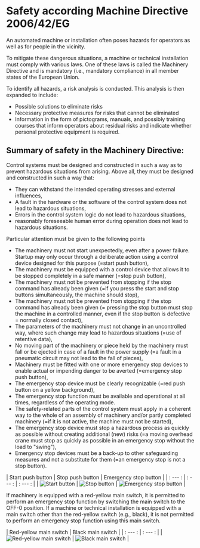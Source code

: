 # Safety according Machine Directive 2006/42/EG

An automated machine or installation often poses hazards for operators as well as for people in the vicinity.

To mitigate these dangerous situations, a machine or technical installation must comply with various laws. One of these laws is called the Machinery Directive and is mandatory (i.e., mandatory compliance) in all member states of the European Union.

To identify all hazards, a risk analysis is conducted. This analysis is then expanded to include:
- Possible solutions to eliminate risks
- Necessary protective measures for risks that cannot be eliminated
- Information in the form of pictograms, manuals, and possibly training courses that inform operators about residual risks and indicate whether personal protective equipment is required.

## Summary of safety in the Machinery Directive:

Control systems must be designed and constructed in such a way as to prevent hazardous situations from arising. Above all, they must be designed and constructed in such a way that:
- They can withstand the intended operating stresses and external influences,
- A fault in the hardware or the software of the control system does not lead to hazardous situations,
- Errors in the control system logic do not lead to hazardous situations,
- reasonably foreseeable human error during operation does not lead to hazardous situations.

Particular attention must be given to the following points
- The machinery must not start unexpectedly, even after a power failure. Startup may only occur through a deliberate action using a control device designed for this purpose (=start push button),
- The machinery must be equipped with a control device that allows it to be stopped completely in a safe manner (=stop push button),
- The machinery must not be prevented from stopping if the stop command has already been given (=if you press the start and stop buttons simultaneously, the machine should stop),
- The machinery must not be prevented from stopping if the stop command has already been given (= pressing the stop button must stop the machine in a controlled manner, even if the stop button is defective = normally closed contact),
- The parameters of the machinery must not change in an uncontrolled way, where such change may lead to hazardous situations (=use of retentive data),
- No moving part of the machinery or piece held by the machinery must fall or be ejected in case of a fault in the power supply (=a fault in a pneumatic circuit may not lead to the fall of pieces),
- Machinery must be fitted with one or more emergency stop devices to enable actual or impending danger to be averted (=emergency stop push button),
- The emergency stop device must be clearly recognizable (=red push button on a yellow background),
- The emergency stop function must be available and operational at all times, regardless of the operating mode.
- The safety-related parts of the control system must apply in a coherent way to the whole of an assembly of machinery and/or partly completed machinery (=if it is not active, the machine must not be started),
- The emergency stop device must stop a hazardous process as quickly as possible without creating additional (new) risks (=a moving overhead crane must stop as quickly as possible in an emergency stop without the load to "swing"),
- Emergency stop devices must be a back-up to other safeguarding measures and not a substitute for them (=an emergency stop is not a stop button).

| Start push button | Stop push button | Emergency stop button |
| : --- : | : --- : | : --- : |
| ![Start button](/images/start_button.png "SIRIUS ACT buttons, ©2020 Siemens") | ![Stop button](/images/stop_button.png "SIRIUS ACT buttons, ©2020 Siemens") | ![Emergency stop button](/images/emergency_button.png "SIRIUS ACT buttons, ©2020 Siemens") |

If machinery is equipped with a red-yellow main switch, it is permitted to perform an emergency stop function by switching the main switch to the OFF-0 position.
If a machine or technical installation is equipped with a main switch other than the red-yellow switch (e.g., black), it is not permitted to perform an emergency stop function using this main switch.

| Red-yellow main switch | Black main switch | 
| : --- : | : --- : | 
| ![Red-yellow main switch](/images/red_yellow_main_switch.png "Main switches 3LD, ©2020 Siemens") | ![Black main switch](/images/black_main_switch.png "Main switches 3LD, ©2020 Siemens") |
